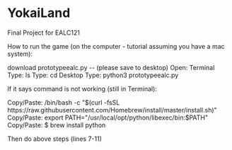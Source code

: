 # YokaiLand
Final Project for EALC121


How to run the game (on the computer - tutorial assuming you have a mac system): 

download prototypeealc.py -- (please save to desktop) 
Open: Terminal
Type: ls
Type: cd Desktop 
Type: python3 prototypeealc.py

If it says command is not working (still in Terminal): 

Copy/Paste: /bin/bash -c "$(curl -fsSL https://raw.githubusercontent.com/Homebrew/install/master/install.sh)"
Copy/Paste: export PATH="/usr/local/opt/python/libexec/bin:$PATH"
Copy/Paste: $ brew install python

Then do above steps (lines 7-11) 
